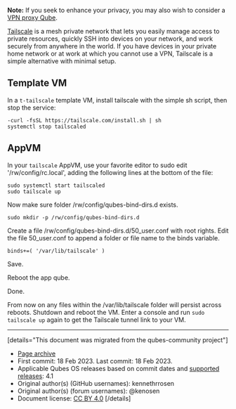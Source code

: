<b>Note:</b> If you seek to enhance your privacy, you may also wish to consider a <a href="/doc/configuration/vpn.md">VPN proxy Qube</a>.

<a href="https://tailscale.com/">Tailscale</a> is a mesh private network that lets you easily manage access to private resources, quickly SSH into devices on your network, and work securely from anywhere in the world. If you have devices in your private home network or at work at which you cannot use a VPN, Tailscale is a simple alternative with minimal setup.

## Template VM

In a `t-tailscale` template VM, install tailscale with the simple sh script, then stop the service:

```
-curl -fsSL https://tailscale.com/install.sh | sh
systemctl stop tailscaled
```

## AppVM

In your `tailscale` AppVM, use your favorite editor to sudo edit '/rw/config/rc.local', adding the following lines at the bottom of the file:

```
sudo systemctl start tailscaled
sudo tailscale up
```

Now make sure folder /rw/config/qubes-bind-dirs.d exists.

```
sudo mkdir -p /rw/config/qubes-bind-dirs.d
```

Create a file /rw/config/qubes-bind-dirs.d/50_user.conf with root rights. Edit the file 50_user.conf to append a folder or file name to the binds variable.

```
binds+=( '/var/lib/tailscale' )
```

Save.

Reboot the app qube.

Done.

From now on any files within the /var/lib/tailscale folder will persist across reboots. Shutdown and reboot the VM. Enter a console and run `sudo tailscale up` again to get the Tailscale tunnel link to your VM.

------------------------------------------------------------------------

[details="This document was migrated from the qubes-community project"]
- [Page archive](https://github.com/Qubes-Community/Contents/blob/master/docs/customization/tailscale.md)
- First commit: 18 Feb 2023. Last commit: 18 Feb 2023.
- Applicable Qubes OS releases based on commit dates and [supported releases](https://www.qubes-os.org/doc/supported-releases/): 4.1
- Original author(s) (GitHub usernames): kennethrrosen
- Original author(s) (forum usernames): @kenosen
- Document license: [CC BY 4.0](https://creativecommons.org/licenses/by/4.0/)
[/details]

<div data-theme-toc="true"> </div>